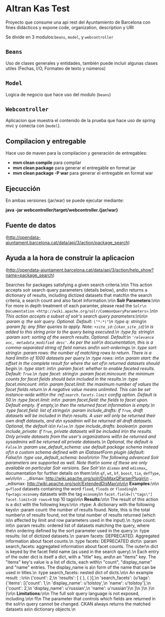 # Altran Kas Test

Proyecto que consume una api rest del Ayuntamiento de Barcelona con fines didácticos y expone code, organization, description y URI 

Se divide en 3 modulos:`beans`, `model`, y `webcontroller`

## `Beans`
Uso de clases generales y entidades, también puede incluir algunas clases utiles (Fechas, I/O, Formateo de texto y números)
  
## `Model`
Logica de negocio que hace uso del modulo (`beans`)

## `Webcontroller`
 
Aplicacion que muestra el contenido de la prueba que hace uso de spring mvc y conecta con (`model`).

## Compilacion y entregable 
 
Hace uso de maven para la compilacion y generación de entregables:

* **mvn clean compile** para compilar
* **mvn clean package** para generar el entregable en format jar
* **mvn clean package -P war** para generar el entregable en format war

## Ejecucción
    
En ambas versiones (jar/war) se puede ejecutar mediante:

**java -jar webcontroller/target/webcontroller.{jar/war}**

## Fuente de datos
(http://opendata-ajuntament.barcelona.cat/data/api/3/action/package_search)

## Ayuda a la hora de construir la aplicacion

(http://opendata-ajuntament.barcelona.cat/data/api/3/action/help_show?name=package_search)

 Searches for packages satisfying a given search criteria.\n\n    This action accepts solr search query parameters (details below), and\n    returns a dictionary of results, including dictized datasets that match\n    the search criteria, a search count and also facet information.\n\n    **Solr Parameters:**\n\n    For more in depth treatment of each paramter, please read the `Solr\n    Documentation <http://wiki.apache.org/solr/CommonQueryParameters>`_.\n\n    This action accepts a *subset* of solr's search query parameters:\n\n\n    :param q: the solr query.  Optional.  Default: ``\"*:*\"``\n    :type q: string\n    :param fq: any filter queries to apply.  Note: ``+site_id:{ckan_site_id}``\n        is added to this string prior to the query being executed.\n    :type fq: string\n    :param sort: sorting of the search results.  Optional.  Default:\n        ``'relevance asc, metadata_modified desc'``.  As per the solr\n        documentation, this is a comma-separated string of field names and\n        sort-orderings.\n    :type sort: string\n    :param rows: the number of matching rows to return. There is a hard limit\n        of 1000 datasets per query.\n    :type rows: int\n    :param start: the offset in the complete result for where the set of\n        returned datasets should begin.\n    :type start: int\n    :param facet: whether to enable faceted results.  Default: ``True``.\n    :type facet: string\n    :param facet.mincount: the minimum counts for facet fields should be\n        included in the results.\n    :type facet.mincount: int\n    :param facet.limit: the maximum number of values the facet fields return.\n        A negative value means unlimited. This can be set instance-wide with\n        the :ref:`search.facets.limit` config option. Default is 50.\n    :type facet.limit: int\n    :param facet.field: the fields to facet upon.  Default empty.  If empty,\n        then the returned facet information is empty.\n    :type facet.field: list of strings\n    :param include_drafts: if ``True``, draft datasets will be included in the\n        results. A user will only be returned their own draft datasets, and a\n        sysadmin will be returned all draft datasets. Optional, the default is\n        ``False``.\n    :type include_drafts: boolean\n    :param include_private: if ``True``, private datasets will be included in\n        the results. Only private datasets from the user's organizations will\n        be returned and sysadmins will be returned all private datasets.\n        Optional, the default is ``False``.\n    :param use_default_schema: use default package schema instead of\n        a custom schema defined with an IDatasetForm plugin (default: False)\n    :type use_default_schema: bool\n\n\n    The following advanced Solr parameters are supported as well. Note that\n    some of these are only available on particular Solr versions. See Solr's\n    `dismax`_ and `edismax`_ documentation for further details on them:\n\n    ``qf``, ``wt``, ``bf``, ``boost``, ``tie``, ``defType``, ``mm``\n\n\n    .. _dismax: http://wiki.apache.org/solr/DisMaxQParserPlugin\n    .. _edismax: http://wiki.apache.org/solr/ExtendedDisMax\n\n\n    **Examples:**\n\n    ``q=flood`` datasets containing the word `flood`, `floods` or `flooding`\n    ``fq=tags:economy`` datasets with the tag `economy`\n    ``facet.field=[\"tags\"] facet.limit=10 rows=0`` top 10 tags\n\n    **Results:**\n\n    The result of this action is a dict with the following keys:\n\n    :rtype: A dictionary with the following keys\n    :param count: the number of results found.  Note, this is the total number\n        of results found, not the total number of results returned (which is\n        affected by limit and row parameters used in the input).\n    :type count: int\n    :param results: ordered list of datasets matching the query, where the\n        ordering defined by the sort parameter used in the query.\n    :type results: list of dictized datasets.\n    :param facets: DEPRECATED.  Aggregated information about facet counts.\n    :type facets: DEPRECATED dict\n    :param search_facets: aggregated information about facet counts.  The outer\n        dict is keyed by the facet field name (as used in the search query).\n        Each entry of the outer dict is itself a dict, with a \"title\" key, and\n        an \"items\" key.  The \"items\" key's value is a list of dicts, each with\n        \"count\", \"display_name\" and \"name\" entries.  The display_name is a\n        form of the name that can be used in titles.\n    :type search_facets: nested dict of dicts.\n\n    An example result: ::\n\n     {'count': 2,\n      'results': [ { <snip> }, { <snip> }],\n      'search_facets': {u'tags': {'items': [{'count': 1,\n                                             'display_name': u'tolstoy',\n                                             'name': u'tolstoy'},\n                                            {'count': 2,\n                                             'display_name': u'russian',\n                                             'name': u'russian'}\n                                           ]\n                                 }\n                       }\n     }\n\n    **Limitations:**\n\n    The full solr query language is not exposed, including.\n\n    fl\n        The parameter that controls which fields are returned in the solr\n        query cannot be changed.  CKAN always returns the matched datasets as\n        dictionary objects.\n  